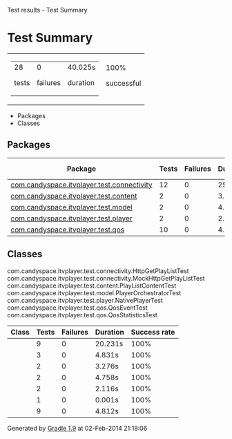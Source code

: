 Test results - Test Summary

# Test Summary #

<table> 
 <tbody>
  <tr> 
   <td> 
    <div> 
     <table> 
      <tbody>
       <tr> 
        <td> 
         <div> 
          <div>
           28
          </div> 
          <p>tests</p> 
         </div> </td> 
        <td> 
         <div> 
          <div>
           0
          </div> 
          <p>failures</p> 
         </div> </td> 
        <td> 
         <div> 
          <div>
           40.025s
          </div> 
          <p>duration</p> 
         </div> </td> 
       </tr> 
      </tbody>
     </table> 
    </div> </td> 
   <td> 
    <div> 
     <div>
      100%
     </div> 
     <p>successful</p> 
    </div> </td> 
  </tr> 
 </tbody>
</table>

 *  Packages
 *  Classes

## Packages ##

<table> 
 <thead> 
  <tr> 
   <th>Package</th> 
   <th>Tests</th> 
   <th>Failures</th> 
   <th>Duration</th> 
   <th>Success rate</th> 
  </tr> 
 </thead> 
 <tbody> 
  <tr> 
   <td> <a href="reports/com.candyspace.itvplayer.test.connectivity.md">com.candyspace.itvplayer.test.connectivity</a> </td> 
   <td>12</td> 
   <td>0</td> 
   <td>25.062s</td> 
   <td>100%</td> 
  </tr> 
  <tr> 
   <td> <a href="reports/com.candyspace.itvplayer.test.content.md">com.candyspace.itvplayer.test.content</a> </td> 
   <td>2</td> 
   <td>0</td> 
   <td>3.276s</td> 
   <td>100%</td> 
  </tr> 
  <tr> 
   <td> <a href="reports/com.candyspace.itvplayer.test.model.md">com.candyspace.itvplayer.test.model</a> </td> 
   <td>2</td> 
   <td>0</td> 
   <td>4.758s</td> 
   <td>100%</td> 
  </tr> 
  <tr> 
   <td> <a href="reports/com.candyspace.itvplayer.test.player.md">com.candyspace.itvplayer.test.player</a> </td> 
   <td>2</td> 
   <td>0</td> 
   <td>2.116s</td> 
   <td>100%</td> 
  </tr> 
  <tr> 
   <td> <a href="reports/com.candyspace.itvplayer.test.qos.md">com.candyspace.itvplayer.test.qos</a> </td> 
   <td>10</td> 
   <td>0</td> 
   <td>4.813s</td> 
   <td>100%</td> 
  </tr> 
 </tbody> 
</table>

## Classes ##

com.candyspace.itvplayer.test.connectivity.HttpGetPlayListTest
com.candyspace.itvplayer.test.connectivity.MockHttpGetPlayListTest
com.candyspace.itvplayer.test.content.PlayListContentTest
com.candyspace.itvplayer.test.model.PlayerOrchestratorTest
com.candyspace.itvplayer.test.player.NativePlayerTest
com.candyspace.itvplayer.test.qos.QosEventTest
com.candyspace.itvplayer.test.qos.QosStatisticsTest

<table> 
 <thead> 
  <tr> 
   <th>Class</th> 
   <th>Tests</th> 
   <th>Failures</th> 
   <th>Duration</th> 
   <th>Success rate</th> 
  </tr> 
 </thead> 
 <tbody> 
  <tr> 
   <td></td>  
   <td>9</td> 
   <td>0</td> 
   <td>20.231s</td> 
   <td>100%</td> 
  </tr> 
  <tr> 
   <td></td>  
   <td>3</td> 
   <td>0</td> 
   <td>4.831s</td> 
   <td>100%</td> 
  </tr> 
  <tr> 
   <td></td>  
   <td>2</td> 
   <td>0</td> 
   <td>3.276s</td> 
   <td>100%</td> 
  </tr> 
  <tr> 
   <td></td>  
   <td>2</td> 
   <td>0</td> 
   <td>4.758s</td> 
   <td>100%</td> 
  </tr> 
  <tr> 
   <td></td>  
   <td>2</td> 
   <td>0</td> 
   <td>2.116s</td> 
   <td>100%</td> 
  </tr> 
  <tr> 
   <td></td>  
   <td>1</td> 
   <td>0</td> 
   <td>0.001s</td> 
   <td>100%</td> 
  </tr> 
  <tr> 
   <td></td>  
   <td>9</td> 
   <td>0</td> 
   <td>4.812s</td> 
   <td>100%</td> 
  </tr> 
 </tbody> 
</table>

Generated by [Gradle 1.9][] at 02-Feb-2014 21:18:06


[Gradle 1.9]: http://www.gradle.org